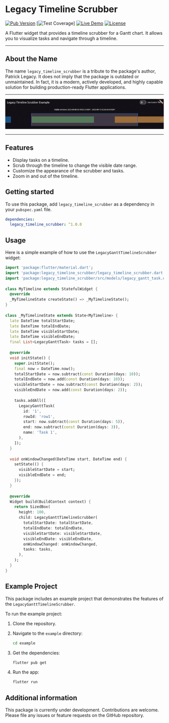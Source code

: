 # Legacy Timeline Scrubber

[![Pub Version](https://img.shields.io/pub/v/legacy_timeline_scrubber)](https://pub.dev/packages/legacy_timeline_scrubber)
[![Test Coverage](https://img.shields.io/badge/coverage-96%25-brightgreen)]
[![Live Demo](https://img.shields.io/badge/live-demo-brightgreen)](https://barneysspeedshop.github.io/legacy_timeline_scrubber/)
[![License](https://img.shields.io/badge/license-MIT-blue.svg)](https://opensource.org/licenses/MIT)

A Flutter widget that provides a timeline scrubber for a Gantt chart. It allows you to visualize tasks and navigate through a timeline.

---

## About the Name

The name `legacy_timeline_scrubber` is a tribute to the package's author, Patrick Legacy. It does not imply that the package is outdated or unmaintained. In fact, it is a modern, actively developed, and highly capable solution for building production-ready Flutter applications.

---

![example](https://raw.githubusercontent.com/barneysspeedshop/legacy_timeline_scrubber/main/example.gif)

---

## Features

*   Display tasks on a timeline.
*   Scrub through the timeline to change the visible date range.
*   Customize the appearance of the scrubber and tasks.
*   Zoom in and out of the timeline.

## Getting started

To use this package, add `legacy_timeline_scrubber` as a dependency in your `pubspec.yaml` file.

```yaml
dependencies:
  legacy_timeline_scrubber: ^1.0.0
```

## Usage

Here is a simple example of how to use the `LegacyGanttTimelineScrubber` widget:

```dart
import 'package:flutter/material.dart';
import 'package:legacy_timeline_scrubber/legacy_timeline_scrubber.dart';
import 'package:legacy_timeline_scrubber/src/models/legacy_gantt_task.dart';

class MyTimeline extends StatefulWidget {
  @override
  _MyTimelineState createState() => _MyTimelineState();
}

class _MyTimelineState extends State<MyTimeline> {
  late DateTime totalStartDate;
  late DateTime totalEndDate;
  late DateTime visibleStartDate;
  late DateTime visibleEndDate;
  final List<LegacyGanttTask> tasks = [];

  @override
  void initState() {
    super.initState();
    final now = DateTime.now();
    totalStartDate = now.subtract(const Duration(days: 10));
    totalEndDate = now.add(const Duration(days: 10));
    visibleStartDate = now.subtract(const Duration(days: 2));
    visibleEndDate = now.add(const Duration(days: 2));

    tasks.addAll([
      LegacyGanttTask(
        id: '1',
        rowId: 'row1',
        start: now.subtract(const Duration(days: 5)),
        end: now.subtract(const Duration(days: 3)),
        name: 'Task 1',
      ),
    ]);
  }

  void onWindowChanged(DateTime start, DateTime end) {
    setState(() {
      visibleStartDate = start;
      visibleEndDate = end;
    });
  }

  @override
  Widget build(BuildContext context) {
    return SizedBox(
      height: 100,
      child: LegacyGanttTimelineScrubber(
        totalStartDate: totalStartDate,
        totalEndDate: totalEndDate,
        visibleStartDate: visibleStartDate,
        visibleEndDate: visibleEndDate,
        onWindowChanged: onWindowChanged,
        tasks: tasks,
      ),
    );
  }
}
```

## Example Project

This package includes an example project that demonstrates the features of the `LegacyGanttTimelineScrubber`.

To run the example project:

1.  Clone the repository.
2.  Navigate to the `example` directory:

    ```bash
    cd example
    ```

3.  Get the dependencies:

    ```bash
    flutter pub get
    ```

4.  Run the app:

    ```bash
    flutter run
    ```

## Additional information

This package is currently under development. Contributions are welcome. Please file any issues or feature requests on the GitHub repository.